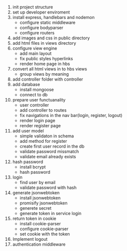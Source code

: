 1) init project structure
2) set up developer enviroment
3) install express, handlebars and nodemon
    - configure static middleware
    - configure bodyparser
    - configure routers
4) add images and css in public directory
5) add html files in views directory
6) configure view engine
    - add main layout
    - fix public styles hyperlinks
    - render home page in hbs
7) convert all html views in to hbs views
    - group views by meaning
8) add controller folder with controller
9) add database 
    - install mongoose
    - connect to db
10) prepare user functuanality
    - user controller
    - add controller to routes
    - fix navigations in the nav bar(login, register, logout)
    - render login page
    - render register page
11) add user model 
    - simple validaton in schema 
    - add method for register
    - create first user record in the db
    - validate password missmatch
    - validate email already exists
12) hash password 
    - install bcrypt
    - hash password
13) login
    - find user by email
    - validate password with hash
14) generate jsonwebtoken
    - install jsonwebtoken
    - promisify jsonwebtoken
    - generete secret
    - generate token in service login
15) return token in cookie
    - install cookie-parser
    - configure cookie-parser
    - set cookie with the token
16) Implement logout
17) authentication middleware
